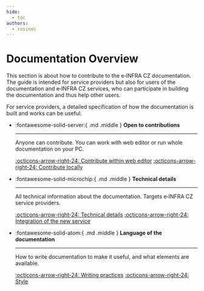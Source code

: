 ```yaml
---
hide:
  - toc
authors:
  - rosinec
---
```

# Documentation Overview

This section is about how to contribute to the e&#8209;INFRA&#160;CZ documentation. The guide is intended for service providers but also for users of the documentation and e&#8209;INFRA&#160;CZ services, who can participate in building the documentation and thus help other users.

For service providers, a detailed specification of how the documentation is built and works can be useful.

<div class="grid cards" markdown>

-   :fontawesome-solid-server:{ .md .middle } __Open to contributions__

    ---

    Anyone can contribute. You can work with web editor or run whole documentation on your PC.

    [:octicons-arrow-right-24: Contribute within web editor](../contributing/work-within-gitlab-ui)
    [:octicons-arrow-right-24: Contribute locally](../contributing/set-up-and-work-localy)

-   :fontawesome-solid-microchip:{ .md .middle } __Technical details__

    ---

    All technical information about the documentation. Targets e&#8209;INFRA&#160;CZ service providers.

    [:octicons-arrow-right-24: Technical details](../technical-details)
    [:octicons-arrow-right-24: Integration of the new service](../technical-details/#integration-of-the-new-service)

-   :fontawesome-solid-atom:{ .md .middle } __Language of the documentation__

    ---

    How to write documentation to make it useful, and what elements are available.

    [:octicons-arrow-right-24: Writing practices](../style-guide/writing-practices)
    [:octicons-arrow-right-24: Style](../style-guide/style)

</div>
